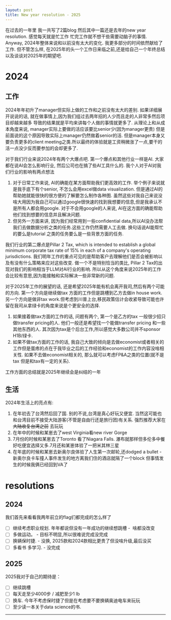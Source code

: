 ```yaml
---
layout: post
title: New year resolution - 2025
---
```

在过去的一年里 我一共写了2篇blog 然后其中一篇还是去年的new year resolution. 感觉每天就是忙工作 忙完工作就不想干些需要动脑子的事情. Anyway, 2024年整体来说和以前没有太大的变化. 我更多部分的时间依然献给了工作. 但不管怎么样, 在2025年的头一个工作日来临之前,还是给自己一个年终总结以及谈谈对2025年的期望吧.

# 2024
## 工作
2024年年初升了manager但实际上做的工作和之前没有太大的差别. 如果详细展开说说的话, 就在做事情上,因为我们组过去两年招的人少而且走的人非常多然后项目却越来越多 导致的结果就是平均来讲每个人做的事情就更多了. 从理论上和从成本角度来说, manager实际上要做的活应该要比senior少(因为manager更贵) 但是前面说的这个原因导致实际上manager仍然做着senior的活. 但是manager本身又要负责更多的client meeting之类.所以最终的体验就是工资稍微涨了一点,要干的活一点没少反而要参加的会却更多了. 

对于我们行业来说2024年有两个大爆点吧. 第一个爆点和其他行业一样是AI. 大家都在说AI会怎么影响行业, 然后公司也在搞了些AI工具什么的. 我个人对于AI对我们行业的影响有两点想法
1. 对于日常工作来说, AI的确能在某方面帮助我们更高效的工作.  举个例子来说就是我手底下有个senior, 不怎么会用excel做data visualization. 但是通过AI的帮助她就能很快的很方便的了解要怎么制作各种图. 虽然这些对我自己来说没啥大用因为我自己可以通过google很快速的找到我想要的信息,但是我承认不是所有人都会用google. 对于不会用google的人来说, AI在这方面的确能帮助他们找到想要的信息并且解决问题.
2. 但另外一方面来讲, 因为我们经常用到一些confidential data,所以AI没办法帮我们去做数据分析之类的任务.这些工作仍然需要人工去做. 换句话说AI能帮忙的要么是tutorial 之类的任务要么是一些背景方面的任务. 

我们行业的第二爆点是Pillar 2 Tax, which is intended to establish a global minimum corporate tax rate of 15% in each of a company's operating jurisdictions. 我们明年工作的重点可见的是帮助客户去理解他们是否会被影响以及有没有什么策略来应对这些改变. 做一个不是特别恰当的类比, Pillar 2 Tax的出现对我们的影响相当于LLM对AI行业的影响. 所以从这个角度来说2025年的工作会比较有意思,因为能接触和实际解决一些非常新的问题. 

对于2025年工作的展望的话, 还是希望2025年能有机会离开我司,然后有两个可能的方向. 第一个方向是继续做tax 方面的工作但是跳槽到乙方去做in house work. 另一个方向是做非tax work.但考虑到川普上台,移民政策估计会收紧导致可能也许留在我司从拿绿卡的角度来说是个更安全的选择.
1. 如果接着做tax方面的工作的话, 问题有两个, 第一个是乙方的tax 一般很少招只做transfer pricing的人. 他们一般还是希望找一个能做transfer pricing 和一些其他东西的人. 其次因为tax是个后台工作,所以感觉大多数公司并不sponsor H1B/绿卡. 
2. 如果不做tax方面的工作的话, 我自己大致的倾向是去做economist或者相关的工作但是蛋疼的点在于我毕业之后的工作经验和economist的工作内容没啥相关性. 如果不去做economist相关的, 那么就可以考虑FP&A之类的位置(就不是tax 但是和tax有一定的关系). 

工作方面的总结就是2025年继续会是纠结的一年

## 生活
2024年生活上的亮点有:
1. 在年初去了台湾然后回了国. 别的不说,台湾是真心好玩又便宜. 当然这可能也和台湾目前不接受大陆游客(不管是自由行还是旅行团)有关系. 强烈推荐大家在~~大陆收复台湾之前~~ 去玩玩
2. 在年中的时候和某崽去了west Virginia看new river Gorge
3. 7月份的时候和某崽去了Toronto 看了Niagara Falls. 瀑布就那样但多伦多中餐好吃便宜选择又多.7月还和某崽体验了一把米其林三星
4. 在年底的时候和某崽去新奥尔良体验了人生第一次邮轮,还dodged a bullet - 新奥尔良卡车撞人事件发生的地方离我们住的酒店就隔了一个block 但事情发生的时候我俩已经回到VA了

# resolutions
## 2024
我们首先来看看我两年前立的flag们都完成的怎么样了
- [ ] 继续考虑职业规划. 年年都说但没有一年成功的继续想跳槽 -  啥都没改变
- [ ] 多做运动。 - 目标不明显,所以很难说完成没完成
- [ ] 换辆保时捷. - 没换, 2025款和2024款相比更贵了但没啥升级,最后没买
- [ ] 多看书 多学习. - 没完成
## 2025
2025我对于自己的期待是：
- [ ] 继续跳槽
- [ ] 每天走至少4000步 / 减肥至少1 lb 
- [ ] 换车. 今年不考虑保时捷了但是在考虑要不要换辆奥迪电车来玩玩
- [ ] 至少读一本关于data science的书.

---
